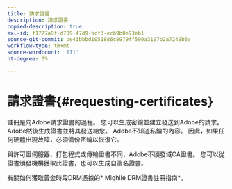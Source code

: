 ```yaml
---
title: 請求證書
description: 請求證書
copied-description: true
exl-id: f1777a9f-d709-47d9-bcf3-ecb9b0e93eb1
source-git-commit: be43bbbd1051886c8979ff590a3197b2a7249b6a
workflow-type: tm+mt
source-wordcount: '111'
ht-degree: 0%

---
```


# 請求證書{#requesting-certificates}

註冊是向Adobe請求證書的過程。 您可以生成密鑰並建立發送到Adobe的請求。 Adobe然後生成證書並將其發送給您。 Adobe不知道私鑰的內容。 因此，如果任何硬體出現故障，必須備份密鑰以恢復它。

與許可證伺服器、打包程式或傳輸證書不同，Adobe不頒發域CA證書。 您可以從證書頒發機構獲取此證書，也可以生成自簽名證書。

有關如何獲取黃金時段DRM憑據的* Mighile DRM證書註冊指南*。
